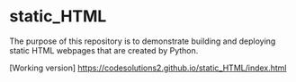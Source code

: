 # static_HTML

The purpose of this repository is to demonstrate building and deploying static HTML webpages that are created by Python.

[Working version] https://codesolutions2.github.io/static_HTML/index.html
